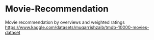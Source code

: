 # Movie-Recommendation
Movie recommendation by overviews and weighted ratings
https://www.kaggle.com/datasets/muqarrishzaib/tmdb-10000-movies-dataset
